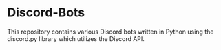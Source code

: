 # Discord-Bots
This repository contains various Discord bots written in Python using the discord.py library which utilizes the Discord API.
